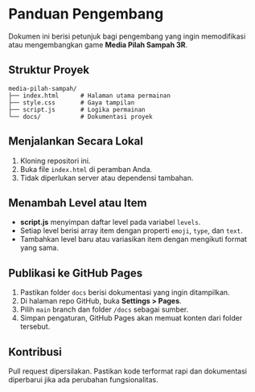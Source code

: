 # Panduan Pengembang

Dokumen ini berisi petunjuk bagi pengembang yang ingin memodifikasi atau mengembangkan game **Media Pilah Sampah 3R**.

## Struktur Proyek

```
media-pilah-sampah/
├── index.html      # Halaman utama permainan
├── style.css       # Gaya tampilan
├── script.js       # Logika permainan
└── docs/           # Dokumentasi proyek
```

## Menjalankan Secara Lokal

1. Kloning repositori ini.
2. Buka file `index.html` di peramban Anda.
3. Tidak diperlukan server atau dependensi tambahan.

## Menambah Level atau Item

- **script.js** menyimpan daftar level pada variabel `levels`.
- Setiap level berisi array item dengan properti `emoji`, `type`, dan `text`.
- Tambahkan level baru atau variasikan item dengan mengikuti format yang sama.

## Publikasi ke GitHub Pages

1. Pastikan folder `docs` berisi dokumentasi yang ingin ditampilkan.
2. Di halaman repo GitHub, buka **Settings > Pages**.
3. Pilih `main` branch dan folder `/docs` sebagai sumber.
4. Simpan pengaturan, GitHub Pages akan memuat konten dari folder tersebut.

## Kontribusi

Pull request dipersilakan. Pastikan kode terformat rapi dan dokumentasi diperbarui jika ada perubahan fungsionalitas.
